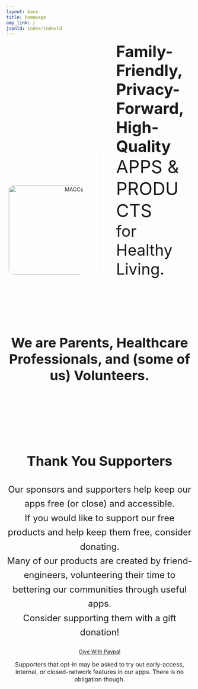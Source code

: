 ```yaml
---
layout: base
title: Homepage
amp_link: /
jsonld: index/indexld
---
```

<div style="display: block; position: absolute; text-align: center;">
    <h1  style="color: #fff; font-size: 24px; font-weight: 100;">Welcome to Koala Health</h1>
</div>

<section style="overflow: auto; width: 100%; max-width: 1600px; margin: 0 auto 100px auto; text-align: center;">
    <div style="display: inline-block; position: relative; width: 40%; text-align: right;">
        <img src="{{ relative_url }}/assets/img/MACCs-Logo.png" alt="MACCs Logo" width="240px" style="border: 1px solid #eee; border-radius: 15px;" />
    </div>
    <div style="display: inline-block; height: 340px; width: 1px; background: rgba(230, 230, 230, 1); margin: 40px 40px 0 40px;"></div>
    <div style="display: inline-block; position: relative; text-align: left; width: 40%;">
        <div style="font-size: 42px; font-weight: bold;">Family-Friendly,</div>
        <div style="font-size: 42px; font-weight: bold;">Privacy-Forward,</div>
        <div style="font-size: 42px; font-weight: bold;">High-Quality</div>
        <div style="font-size: 48px;">APPS &amp; PRODUCTS</div>
        <div style="font-size: 42px;">for Healthy Living.</div>
    </div>
</section>

<section style="overflow: auto; width: 100%; max-width: 1600px; margin: 0 auto 100px auto; text-align: center; vertical-align: middle;">
    <h3 style="font-size: 36px;">We are <span style="font-weight: bold;">Parents</span>, <span style="font-weight: bold;">Healthcare Professionals</span>, and (some of us) <span style="font-weight: bold;">Volunteers</span>.</h3>
</section>

<section style="overflow: auto; width: 100%; max-width: 1600px; margin: 0 auto 100px auto; text-align: center; vertical-align: middle;">
    <h3 style="font-size: 36px;">Thank You Supporters</h3>
    <p style="font-size: 24px; line-height: 1.6;">
    Our sponsors and supporters help keep our apps free (or close) and accessible.<br />
    If you would like to support our free products and help keep them free, consider donating.<br />
    Many of our products are created by friend-engineers, volunteering their time to bettering our communities through useful apps.<br />
    Consider supporting them with a gift donation!<br />
    </p>
    <a href="https://paypal.me/KoalaHealthMe">Give With Paypal</a>
    <p style="font-size: 16px;">Supporters that opt-in may be asked to try out early-access, internal, or closed-network features in our apps.  There is no obligation though.</p>
</section>